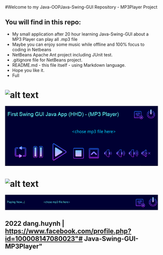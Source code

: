 #Welcome to my Java-OOPJava-Swing-GUI Repository - MP3Player Project

## You will find in this repo:

* My small application after 20 hour learning Java-Swing-GUI about a MP3 Player can play all .mp3 file
* Maybe you can enjoy some music while offline and 100% focus to coding in Netbeans
* NetBeans Apache Ant project including JUnit test.
* .gitignore file for NetBeans project.
* README.md - this file itself - using Markdown language.
* Hope you like it.
* Full 
# ![alt text](url)
![My image](https://github.com/give-it-your-best-shot/Java-Swing-GUI-MP3Player/blob/main/demoPhoto/fullMP3.png)
# ![alt text](url)
![My image](https://github.com/give-it-your-best-shot/Java-Swing-GUI-MP3Player/blob/main/demoPhoto/minimalMP3.png)
## 2022 dang.huynh | https://www.facebook.com/profile.php?id=100008147080023"# Java-Swing-GUI-MP3Player" 
